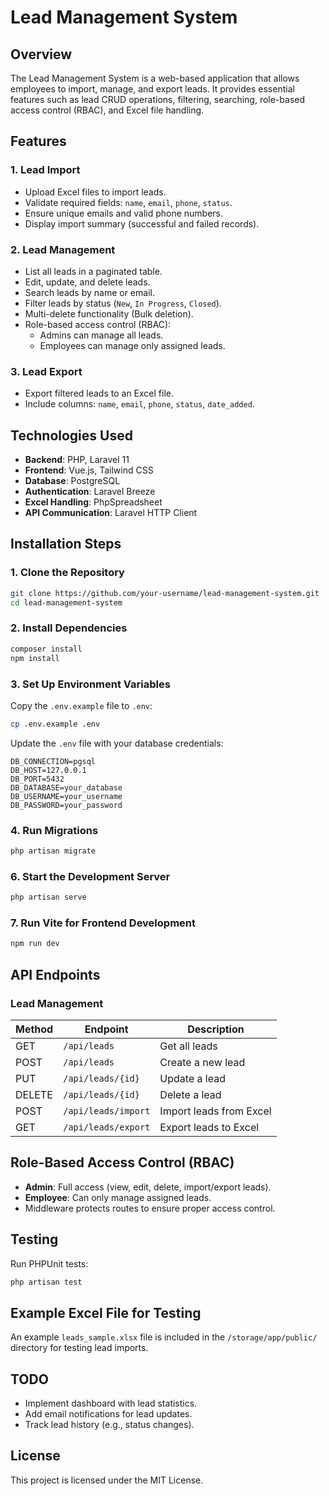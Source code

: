 # Lead Management System

## Overview
The Lead Management System is a web-based application that allows employees to import, manage, and export leads. It provides essential features such as lead CRUD operations, filtering, searching, role-based access control (RBAC), and Excel file handling.

## Features
### 1. Lead Import
- Upload Excel files to import leads.
- Validate required fields: `name`, `email`, `phone`, `status`.
- Ensure unique emails and valid phone numbers.
- Display import summary (successful and failed records).

### 2. Lead Management
- List all leads in a paginated table.
- Edit, update, and delete leads.
- Search leads by name or email.
- Filter leads by status (`New`, `In Progress`, `Closed`).
- Multi-delete functionality (Bulk deletion).
- Role-based access control (RBAC):
    - Admins can manage all leads.
    - Employees can manage only assigned leads.

### 3. Lead Export
- Export filtered leads to an Excel file.
- Include columns: `name`, `email`, `phone`, `status`, `date_added`.

## Technologies Used
- **Backend**: PHP, Laravel 11
- **Frontend**: Vue.js, Tailwind CSS
- **Database**: PostgreSQL
- **Authentication**: Laravel Breeze
- **Excel Handling**: PhpSpreadsheet
- **API Communication**: Laravel HTTP Client

## Installation Steps
### 1. Clone the Repository
```sh
git clone https://github.com/your-username/lead-management-system.git
cd lead-management-system
```

### 2. Install Dependencies
```sh
composer install
npm install
```

### 3. Set Up Environment Variables
Copy the `.env.example` file to `.env`:
```sh
cp .env.example .env
```
Update the `.env` file with your database credentials:
```env
DB_CONNECTION=pgsql
DB_HOST=127.0.0.1
DB_PORT=5432
DB_DATABASE=your_database
DB_USERNAME=your_username
DB_PASSWORD=your_password
```

### 4. Run Migrations
```sh
php artisan migrate
```

### 6. Start the Development Server
```sh
php artisan serve
```

### 7. Run Vite for Frontend Development
```sh
npm run dev
```

## API Endpoints
### Lead Management
| Method | Endpoint            | Description                  |
|--------|---------------------|------------------------------|
| GET    | `/api/leads`        | Get all leads                |
| POST   | `/api/leads`        | Create a new lead            |
| PUT    | `/api/leads/{id}`   | Update a lead                |
| DELETE | `/api/leads/{id}`   | Delete a lead                |
| POST   | `/api/leads/import` | Import leads from Excel      |
| GET    | `/api/leads/export` | Export leads to Excel        |

## Role-Based Access Control (RBAC)
- **Admin**: Full access (view, edit, delete, import/export leads).
- **Employee**: Can only manage assigned leads.
- Middleware protects routes to ensure proper access control.

## Testing
Run PHPUnit tests:
```sh
php artisan test
```

## Example Excel File for Testing
An example `leads_sample.xlsx` file is included in the `/storage/app/public/` directory for testing lead imports.

## TODO
- Implement dashboard with lead statistics.
- Add email notifications for lead updates.
- Track lead history (e.g., status changes).

## License
This project is licensed under the MIT License.


